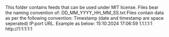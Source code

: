 This folder contains feeds that can be used under MIT license. 
Files bear the naming convention of: DD_MM_YYYY_HH_MM_SS.txt
Files contain data as per the following convention:
Timestamp (date and timestamp are space seperated) IP:port URL. Example as below:
15:10:2024 17:06:59 1.1.1.1:1 http://1:1:1:1:1
